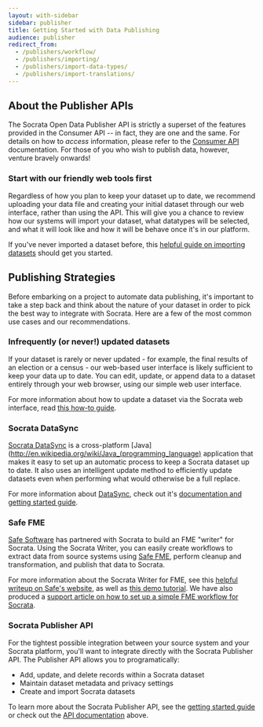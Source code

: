 ```yaml
---
layout: with-sidebar
sidebar: publisher
title: Getting Started with Data Publishing
audience: publisher
redirect_from:
  - /publishers/workflow/
  - /publishers/importing/
  - /publishers/import-data-types/
  - /publishers/import-translations/
---
```


## About the Publisher APIs

The Socrata Open Data Publisher API is strictly a superset of the features provided in the Consumer API -- in fact, they are one and the same. For details on how to *access* information, please refer to the [Consumer API](/consumers/getting-started.html) documentation. For those of you who wish to publish data, however, venture bravely onwards!

### Start with our friendly web tools first

Regardless of how you plan to keep your dataset up to date, we recommend uploading your data file and creating your initial dataset through our web interface, rather than using the API. This will give you a chance to review how our systems will import your dataset, what datatypes will be selected, and what it will look like and how it will be behave once it's in our platform.

If you've never imported a dataset before, this [helpful guide on importing datasets](http://go.socrata.com/importing) should get you started.

## Publishing Strategies

Before embarking on a project to automate data publishing, it's important to take a step back and think about the nature of your dataset in order to pick the best way to integrate with Socrata. Here are a few of the most common use cases and our recommendations.

### Infrequently (or never!) updated datasets

If your dataset is rarely or never updated - for example, the final results of an election or a census - our web-based user interface is likely sufficient to keep your data up to date. You can edit, update, or append data to a dataset entirely through your web browser, using our simple web user interface.

For more information about how to update a dataset via the Socrata web interface, read [this how-to guide](http://go.socrata.com/append-replace).

### Socrata DataSync

[Socrata DataSync](http://socrata.github.io/datasync) is a cross-platform [Java](http://en.wikipedia.org/wiki/Java_(programming_language) application that makes it easy to set up an automatic process to keep a Socrata dataset up to date. It also uses an intelligent update method to efficiently update datasets even when performing what would otherwise be a full replace.

For more information about [DataSync](http://socrata.github.io/datasync), check out it's [documentation and getting started guide](http://socrata.github.io/datasync).

### Safe FME

[Safe Software](http://www.safe.com) has partnered with Socrata to build an FME "writer" for Socrata. Using the Socrata Writer, you can easily create workflows to extract data from source systems using [Safe FME](http://www.safe.com/fme/fme-technology/), perform cleanup and transformation, and publish that data to Socrata.

For more information about the Socrata Writer for FME, see this [helpful writeup on Safe's website](http://www.safe.com/solutions/for-applications/socrata/), as well as [this demo tutorial](http://www.youtube.com/watch?v=X5lr6qw20-s). We have also produced a [support article on how to set up a simple FME workflow for Socrata](http://support.socrata.com/entries/24459198-Setting-up-a-simple-Socrata-integration-with-FME).

### Socrata Publisher API

For the tightest possible integration between your source system and your Socrata platform, you'll want to integrate directly with the Socrata Publisher API. The Publisher API allows you to programatically:

- Add, update, and delete records within a Socrata dataset
- Maintain dataset metadata and privacy settings
- Create and import Socrata datasets

To learn more about the Socrata Publisher API, see the [getting started guide](/publishers/getting-started.html) or check out the [API documentation](/docs/) above.


